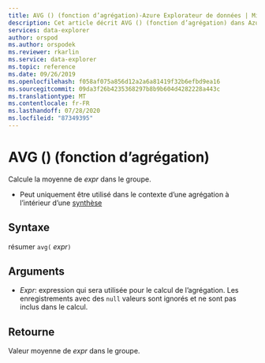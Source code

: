 ```yaml
---
title: AVG () (fonction d’agrégation)-Azure Explorateur de données | Microsoft Docs
description: Cet article décrit AVG () (fonction d’agrégation) dans Azure Explorateur de données.
services: data-explorer
author: orspod
ms.author: orspodek
ms.reviewer: rkarlin
ms.service: data-explorer
ms.topic: reference
ms.date: 09/26/2019
ms.openlocfilehash: f058af075a856d12a2a6a81419f32b6efbd9ea16
ms.sourcegitcommit: 09da3f26b4235368297b8b9b604d4282228a443c
ms.translationtype: MT
ms.contentlocale: fr-FR
ms.lasthandoff: 07/28/2020
ms.locfileid: "87349395"
---
```

# <a name="avg-aggregation-function"></a>AVG () (fonction d’agrégation)

Calcule la moyenne de *expr* dans le groupe. 

* Peut uniquement être utilisé dans le contexte d’une agrégation à l’intérieur d’une [synthèse](summarizeoperator.md)

## <a name="syntax"></a>Syntaxe

résumer `avg(` *expr*`)`

## <a name="arguments"></a>Arguments

* *Expr*: expression qui sera utilisée pour le calcul de l’agrégation. Les enregistrements avec des `null` valeurs sont ignorés et ne sont pas inclus dans le calcul.

## <a name="returns"></a>Retourne

Valeur moyenne de *expr* dans le groupe.
 